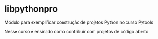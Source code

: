 # libpythonpro

Módulo para exemplificar construção de projetos Python no curso Pytools

Nesse curso é ensinado como contribuir com projetos de código aberto
